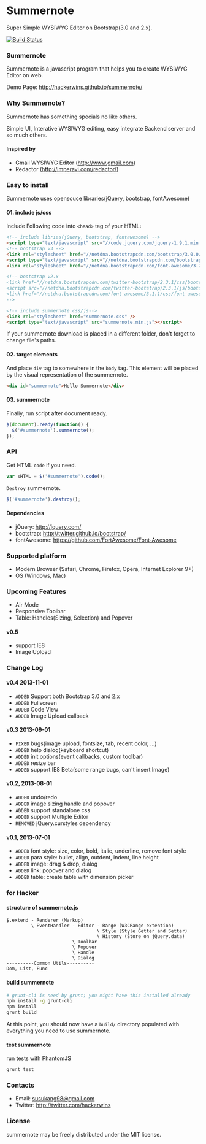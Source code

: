 # Summernote
Super Simple WYSIWYG Editor on Bootstrap(3.0 and 2.x).

[![Build Status](https://secure.travis-ci.org/HackerWins/summernote.png)](http://travis-ci.org/HackerWins/summernote)

### Summernote
Summernote is a javascript program that helps you to create WYSIWYG Editor on web.

Demo Page: http://hackerwins.github.io/summernote/

### Why Summernote?

Summernote has something specials no like others.

Simple UI, Interative WYSIWYG editing, easy integrate Backend server and so much others.

#### Inspired by
* Gmail WYSIWYG Editor (http://www.gmail.com)
* Redactor (http://imperavi.com/redactor/)

### Easy to install

Summernote uses opensouce libraries(jQuery, bootstrap, fontAwesome) 

#### 01. include js/css
Include Following code into `<head>` tag of your HTML:
```html
<!-- include libries(jQuery, bootstrap, fontawesome) -->
<script type="text/javascript" src="//code.jquery.com/jquery-1.9.1.min.js"></script> 
<!-- bootstrap v3 -->
<link rel="stylesheet" href="//netdna.bootstrapcdn.com/bootstrap/3.0.0/css/bootstrap.no-icons.min.css" />
<script type="text/javascript" src="//netdna.bootstrapcdn.com/bootstrap/3.0.0/js/bootstrap.min.js"></script>
<link rel="stylesheet" href="//netdna.bootstrapcdn.com/font-awesome/3.2.1/css/font-awesome.min.css" />

<!-- bootstrap v2.x
<link href="//netdna.bootstrapcdn.com/twitter-bootstrap/2.3.1/css/bootstrap-combined.no-icons.min.css" rel="stylesheet"> 
<script src="//netdna.bootstrapcdn.com/twitter-bootstrap/2.3.1/js/bootstrap.min.js"></script> 
<link href="//netdna.bootstrapcdn.com/font-awesome/3.1.1/css/font-awesome.min.css" rel="stylesheet">
-->

<!-- include summernote css/js-->
<link rel="stylesheet" href="summernote.css" />
<script type="text/javascript" src="summernote.min.js"></script>
```
If your summernote download is placed in a different folder, don't forget to change file's paths.

#### 02. target elements
And place `div` tag to somewhere in the `body` tag. This element will be placed by the visual representation of the summernote.
```html
<div id="summernote">Hello Summernote</div>
```

#### 03. summernote
Finally, run script after document ready.
```javascript
$(document).ready(function() {
  $('#summernote').summernote();
});
```

### API
Get HTML `code` if you need.

```javascript
var sHTML = $('#summernote').code();
```

`Destroy` summernote.

```javascript
$('#summernote').destroy();
```

#### Dependencies
* jQuery: http://jquery.com/
* bootstrap: http://twitter.github.io/bootstrap/
* fontAwesome: https://github.com/FortAwesome/Font-Awesome

### Supported platform
* Modern Browser (Safari, Chrome, Firefox, Opera, Internet Explorer 9+)
* OS (Windows, Mac)

### Upcoming Features
* Air Mode
* Responsive Toolbar
* Table: Handles(Sizing, Selection) and Popover

#### v0.5
* support IE8
* Image Upload

### Change Log

#### v0.4 2013-11-01
* `ADDED` Support both Bootstrap 3.0 and 2.x
* `ADDED` Fullscreen
* `ADDED` Code View
* `ADDED` Image Upload callback

#### v0.3 2013-09-01
* `FIXED` bugs(image upload, fontsize, tab, recent color, ...)
* `ADDED` help dialog(keyboard shortcut)
* `ADDED` init options(event callbacks, custom toolbar)
* `ADDED` resize bar
* `ADDED` support IE8 Beta(some range bugs, can't insert Image)

#### v0.2, 2013-08-01
* `ADDED` undo/redo
* `ADDED` image sizing handle and popover
* `ADDED` support standalone css
* `ADDED` support Multiple Editor
* `REMOVED` jQuery.curstyles dependency

#### v0.1, 2013-07-01
* `ADDED` font style: size, color, bold, italic, underline, remove font style
* `ADDED` para style: bullet, align, outdent, indent, line height
* `ADDED` image: drag & drop, dialog
* `ADDED` link: popover and dialog
* `ADDED` table: create table with dimension picker

### for Hacker

#### structure of summernote.js

```
$.extend - Renderer (Markup)
         \ EventHandler - Editor - Range (W3CRange extention)
                                 \ Style (Style Getter and Setter)
                                 \ History (Store on jQuery.data)
                        \ Toolbar
                        \ Popover
                        \ Handle
                        \ Dialog
----------Common Utils----------
Dom, List, Func
```

#### build summernote
```bash
# grunt-cli is need by grunt; you might have this installed already
npm install -g grunt-cli
npm install
grunt build
```
At this point, you should now have a `build/` directory populated with everything you need to use summernote.

#### test summernote
run tests with PhantomJS
```bash
grunt test
```

### Contacts
* Email: susukang98@gmail.com
* Twitter: http://twitter.com/hackerwins

### License
summernote may be freely distributed under the MIT license.

